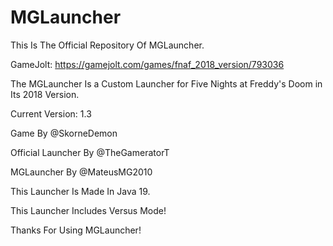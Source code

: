 # MGLauncher
This Is The Official Repository Of MGLauncher.

GameJolt: https://gamejolt.com/games/fnaf_2018_version/793036

The MGLauncher Is a Custom Launcher for Five Nights at Freddy's Doom in Its 2018 Version.

Current Version: 1.3

Game By @SkorneDemon

Official Launcher By @TheGameratorT

MGLauncher By @MateusMG2010

This Launcher Is Made In Java 19.

This Launcher Includes Versus Mode!

Thanks For Using MGLauncher!
